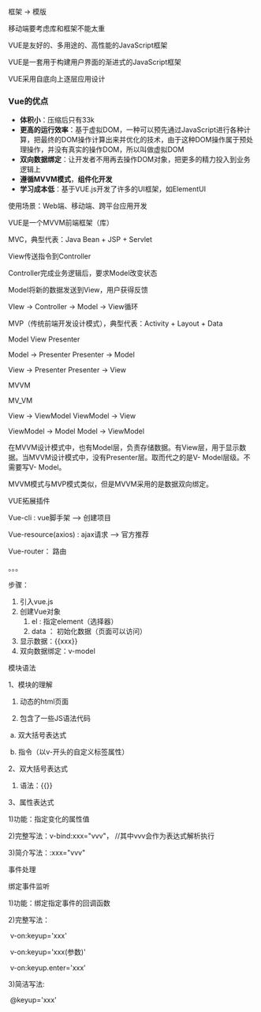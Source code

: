 框架 -> 模版

移动端要考虑库和框架不能太重

VUE是友好的、多用途的、高性能的JavaScript框架

VUE是一套用于构建用户界面的渐进式的JavaScript框架

VUE采用自底向上逐层应用设计



### Vue的优点

* **体积小**：压缩后只有33k
* **更高的运行效率**：基于虚拟DOM，一种可以预先通过JavaScript进行各种计算，把最终的DOM操作计算出来并优化的技术，由于这种DOM操作属于预处理操作，并没有真实的操作DOM，所以叫做虚拟DOM
* **双向数据绑定**：让开发者不用再去操作DOM对象，把更多的精力投入到业务逻辑上
* **遵循MVVM模式**，**组件化开发**
* **学习成本低**：基于VUE.js开发了许多的UI框架，如ElementUI



使用场景：Web端、移动端、跨平台应用开发

VUE是一个MVVM前端框架（库）



MVC，典型代表：Java Bean + JSP + Servlet

View传送指令到Controller

Controller完成业务逻辑后，要求Model改变状态

Model将新的数据发送到View，用户获得反馈

VIew -> Controller -> Model -> View循环



MVP（传统前端开发设计模式），典型代表：Activity + Layout + Data

Model View Presenter

Model -> Presenter Presenter -> Model

View -> Presenter Presenter -> View



MVVM

MV_VM

View -> ViewModel ViewModel -> View

ViewModel -> Model Model -> ViewModel

在MVVM设计模式中，也有Model层，负责存储数据。有View层，用于显示数据。当MVVM设计模式中，没有Presenter层。取而代之的是V- Model层级。不需要写V- Model。

MVVM模式与MVP模式类似，但是MVVM采用的是数据双向绑定。



VUE拓展插件

Vue-cli : vue脚手架   --> 创建项目

Vue-resource(axios) : ajax请求  --> 官方推荐

Vue-router： 路由

。。。



步骤：

1. 引入vue.js
2. 创建Vue对象
   1. el : 指定element（选择器）
   2. data ： 初始化数据（页面可以访问）
3. 显示数据：{{xxx}}
4. 双向数据绑定：v-model



模块语法

1、模块的理解

1) 动态的html页面

2) 包含了一些JS语法代码

​		a. 双大括号表达式

​        b. 指令（以v-开头的自定义标签属性）

2、双大括号表达式

1) 语法：{{}}

3、属性表达式

1)功能：指定变化的属性值

2)完整写法：v-bind:xxx="vvv"，	//其中vvv会作为表达式解析执行

3)简介写法：:xxx="vvv"

事件处理

绑定事件监听

1)功能：绑定指定事件的回调函数

2)完整写法：

​	v-on:keyup='xxx'

​	v-on:keyup='xxx(参数)'

​	v-on:keyup.enter='xxx'

3)简洁写法:

​	@keyup='xxx'



